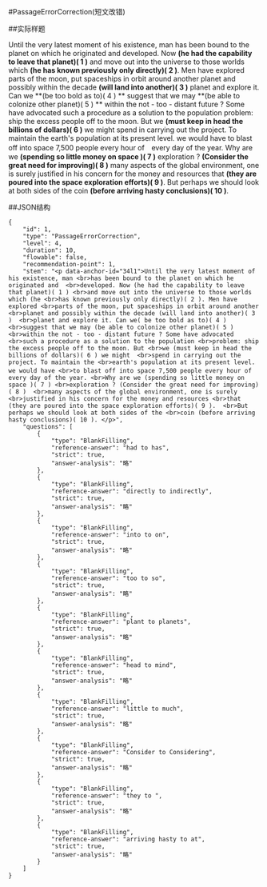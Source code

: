 ﻿#PassageErrorCorrection(短文改错)

##实际样题

Until the very latest moment of his existence, man
has been bound to the planet on which he originated and 
developed. Now **(he had the capability to leave that planet)( 1 )**
and move out into the universe to those worlds which **(he
has known previously only directly)( 2 )**. Men have explored
parts of the moon, put spaceships in orbit around another
planet and possibly within the decade **(will land into another)( 3 )** 
planet and explore it. Can we **(be too bold as to)( 4 ) **
suggest that we may **(be able to colonize other planet)( 5 ) **
within the not - too - distant future ? Some have advocated
such a procedure as a solution to the population
problem: ship the excess people off to the moon. But
we **(must keep in head the billions of dollars)( 6 )** we might 
spend in carrying out the project. To maintain the
earth's population at its present level. we would have
to blast off into space 7,500 people every hour of　every day of the year.
Why are we **(spending so little money on space )( 7 )**
exploration ? **(Consider the great need for improving)( 8 )**
many aspects of the global environment, one is surely
justified in his concern for the money and resources
that **(they are poured into the space exploration efforts)( 9 )**. 
But perhaps we should look at both sides of the
coin **(before arriving hasty conclusions)( 10 )**. 

##JSON结构

	{
		"id": 1,						
		"type": "PassageErrorCorrection",			
		"level": 4,						
		"duration": 10,					
		"flowable": false,				
		"recommendation-point": 1,		
		"stem": "<p data-anchor-id="34l1">Until the very latest moment of his existence, man <br>has been bound to the planet on which he originated and  <br>developed. Now (he had the capability to leave that planet)( 1 ) <br>and move out into the universe to those worlds which (he <br>has known previously only directly)( 2 ). Men have explored <br>parts of the moon, put spaceships in orbit around another <br>planet and possibly within the decade (will land into another)( 3 )  <br>planet and explore it. Can we( be too bold as to)( 4 )  <br>suggest that we may (be able to colonize other planet)( 5 )  <br>within the not - too - distant future ? Some have advocated <br>such a procedure as a solution to the population <br>problem: ship the excess people off to the moon. But <br>we (must keep in head the billions of dollars)( 6 ) we might  <br>spend in carrying out the project. To maintain the <br>earth's population at its present level. we would have <br>to blast off into space 7,500 people every hour of　every day of the year. <br>Why are we (spending so little money on space )( 7 ) <br>exploration ? (Consider the great need for improving)( 8 )  <br>many aspects of the global environment, one is surely <br>justified in his concern for the money and resources <br>that (they are poured into the space exploration efforts)( 9 ).  <br>But perhaps we should look at both sides of the <br>coin (before arriving hasty conclusions)( 10 ). </p>",
		"questions": [			
			{
				"type": "BlankFilling",						
				"reference-answer": "had to has",
				"strict": true,		
				"answer-analysis": "略"
			},
			{
				"type": "BlankFilling",						
				"reference-answer": "directly to indirectly",
				"strict": true,		
				"answer-analysis": "略"
			},
			{
				"type": "BlankFilling",						
				"reference-answer": "into to on",
				"strict": true,		
				"answer-analysis": "略"
			},
			{
				"type": "BlankFilling",						
				"reference-answer": "too to so",
				"strict": true,		
				"answer-analysis": "略"
			},
			{
				"type": "BlankFilling",						
				"reference-answer": "plant to planets",
				"strict": true,		
				"answer-analysis": "略"
			},
			{
				"type": "BlankFilling",						
				"reference-answer": "head to mind",
				"strict": true,		
				"answer-analysis": "略"
			},
			{
				"type": "BlankFilling",						
				"reference-answer": "little to much",
				"strict": true,		
				"answer-analysis": "略"
			},
			{
				"type": "BlankFilling",						
				"reference-answer": "Consider to Considering",
				"strict": true,		
				"answer-analysis": "略"
			},
			{
				"type": "BlankFilling",						
				"reference-answer": "they to ",
				"strict": true,		
				"answer-analysis": "略"
			},
			{
				"type": "BlankFilling",						
				"reference-answer": "arriving hasty to at",
				"strict": true,		
				"answer-analysis": "略"
			}
		]
	}
